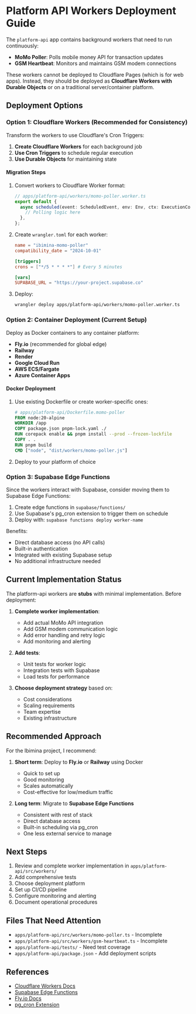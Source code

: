 # Platform API Workers Deployment Guide

The `platform-api` app contains background workers that need to run
continuously:

- **MoMo Poller**: Polls mobile money API for transaction updates
- **GSM Heartbeat**: Monitors and maintains GSM modem connections

These workers cannot be deployed to Cloudflare Pages (which is for web apps).
Instead, they should be deployed as **Cloudflare Workers with Durable Objects**
or on a traditional server/container platform.

## Deployment Options

### Option 1: Cloudflare Workers (Recommended for Consistency)

Transform the workers to use Cloudflare's Cron Triggers:

1. **Create Cloudflare Workers** for each background job
2. **Use Cron Triggers** to schedule regular execution
3. **Use Durable Objects** for maintaining state

#### Migration Steps

1. Convert workers to Cloudflare Worker format:

   ```typescript
   // apps/platform-api/workers/momo-poller.worker.ts
   export default {
     async scheduled(event: ScheduledEvent, env: Env, ctx: ExecutionContext) {
       // Polling logic here
     },
   };
   ```

2. Create `wrangler.toml` for each worker:

   ```toml
   name = "ibimina-momo-poller"
   compatibility_date = "2024-10-01"

   [triggers]
   crons = ["*/5 * * * *"] # Every 5 minutes

   [vars]
   SUPABASE_URL = "https://your-project.supabase.co"
   ```

3. Deploy:
   ```bash
   wrangler deploy apps/platform-api/workers/momo-poller.worker.ts
   ```

### Option 2: Container Deployment (Current Setup)

Deploy as Docker containers to any container platform:

- **Fly.io** (recommended for global edge)
- **Railway**
- **Render**
- **Google Cloud Run**
- **AWS ECS/Fargate**
- **Azure Container Apps**

#### Docker Deployment

1. Use existing Dockerfile or create worker-specific ones:

   ```dockerfile
   # apps/platform-api/Dockerfile.momo-poller
   FROM node:20-alpine
   WORKDIR /app
   COPY package.json pnpm-lock.yaml ./
   RUN corepack enable && pnpm install --prod --frozen-lockfile
   COPY . .
   RUN pnpm build
   CMD ["node", "dist/workers/momo-poller.js"]
   ```

2. Deploy to your platform of choice

### Option 3: Supabase Edge Functions

Since the workers interact with Supabase, consider moving them to Supabase Edge
Functions:

1. Create edge functions in `supabase/functions/`
2. Use Supabase's pg_cron extension to trigger them on schedule
3. Deploy with: `supabase functions deploy worker-name`

Benefits:

- Direct database access (no API calls)
- Built-in authentication
- Integrated with existing Supabase setup
- No additional infrastructure needed

## Current Implementation Status

The platform-api workers are **stubs** with minimal implementation. Before
deployment:

1. **Complete worker implementation**:
   - Add actual MoMo API integration
   - Add GSM modem communication logic
   - Add error handling and retry logic
   - Add monitoring and alerting

2. **Add tests**:
   - Unit tests for worker logic
   - Integration tests with Supabase
   - Load tests for performance

3. **Choose deployment strategy** based on:
   - Cost considerations
   - Scaling requirements
   - Team expertise
   - Existing infrastructure

## Recommended Approach

For the Ibimina project, I recommend:

1. **Short term**: Deploy to **Fly.io** or **Railway** using Docker
   - Quick to set up
   - Good monitoring
   - Scales automatically
   - Cost-effective for low/medium traffic

2. **Long term**: Migrate to **Supabase Edge Functions**
   - Consistent with rest of stack
   - Direct database access
   - Built-in scheduling via pg_cron
   - One less external service to manage

## Next Steps

1. Review and complete worker implementation in `apps/platform-api/src/workers/`
2. Add comprehensive tests
3. Choose deployment platform
4. Set up CI/CD pipeline
5. Configure monitoring and alerting
6. Document operational procedures

## Files That Need Attention

- `apps/platform-api/src/workers/momo-poller.ts` - Incomplete
- `apps/platform-api/src/workers/gsm-heartbeat.ts` - Incomplete
- `apps/platform-api/tests/` - Need test coverage
- `apps/platform-api/package.json` - Add deployment scripts

## References

- [Cloudflare Workers Docs](https://developers.cloudflare.com/workers/)
- [Supabase Edge Functions](https://supabase.com/docs/guides/functions)
- [Fly.io Docs](https://fly.io/docs/)
- [pg_cron Extension](https://supabase.com/docs/guides/database/extensions/pg_cron)
